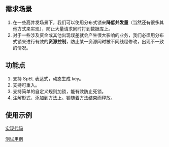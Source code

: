 ## 需求场景
1. 在一些高并发场景下，我们可以使用分布式锁来**降低并发量**（当然还有很多其他方式来实现），防止大量请求同时打到数据库上。
2. 对于一些涉及资金或其他出现误差就会产生很大影响的业务，我们必须用分布式锁来进行有效的**资源控制**，防止某一资源同时被不同线程修改，出现不一致的情况。

## 功能点
1. 支持 SpEL 表达式，动态生成 key。
2. 支持可重入。
3. 支持简单的自定义规则加锁，能有效防止死锁。
4. 注解形式，添加到方法上。锁随着方法结束而释放。

## 使用示例
[实现代码](https://github.com/jiangzhe1155/demo/tree/master/src/main/java/org/jz/demo/spring/distributedLock)

[测试用例](https://github.com/jiangzhe1155/demo/tree/master/src/test/java/org/jz/demo/spring/distributedLock)
